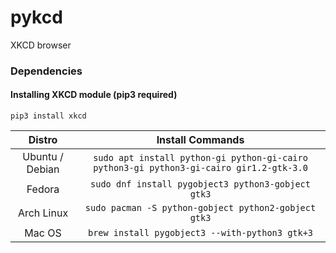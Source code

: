 # pykcd
XKCD browser

### Dependencies
#### Installing XKCD module (pip3 required)
`pip3 install xkcd`


|Distro|Install Commands|
|:----:|:----:|
| Ubuntu / Debian | `sudo apt install python-gi python-gi-cairo python3-gi python3-gi-cairo gir1.2-gtk-3.0` |
| Fedora | `sudo dnf install pygobject3 python3-gobject gtk3` |
| Arch Linux | `sudo pacman -S python-gobject python2-gobject gtk3` |
| Mac OS | `brew install pygobject3 --with-python3 gtk+3` |

